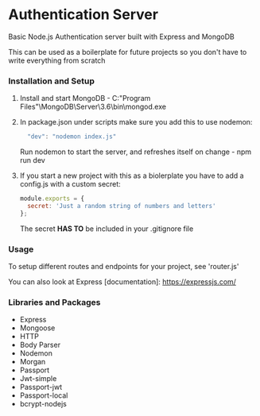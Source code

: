 # Authentication Server

Basic Node.js Authentication server built with Express and MongoDB

This can be used as a boilerplate for future projects so you don't have to write everything from scratch

### Installation and Setup

1. Install and start MongoDB - C:\"Program Files"\MongoDB\Server\3.6\bin\mongod.exe
2. In package.json under scripts make sure you add this to use nodemon:
    
    ```javascript
      "dev": "nodemon index.js"
    ```
    
   Run nodemon to start the server, and refreshes itself on change - npm run dev
3. If you start a new project with this as a biolerplate you have to add a config.js with a custom secret:
    ```javascript
    module.exports = {
      secret: 'Just a random string of numbers and letters'
    };
    ```
    The secret __HAS TO__ be included in your .gitignore file

### Usage

To setup different routes and endpoints for your project, see 'router.js'

You can also look at Express [documentation]: https://expressjs.com/


### Libraries and Packages
* Express
* Mongoose
* HTTP
* Body Parser
* Nodemon
* Morgan
* Passport
* Jwt-simple
* Passport-jwt
* Passport-local
* bcrypt-nodejs
